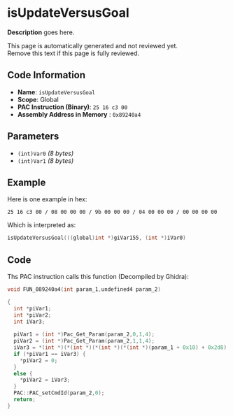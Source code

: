 # isUpdateVersusGoal

**Description** goes here.

This page is automatically generated and not reviewed yet.<br>Remove this text if this page is fully reviewed.

## Code Information

- **Name**: `isUpdateVersusGoal`
- **Scope**: Global
- **PAC Instruction (Binary)**: `25 16 c3 00`
- **Assembly Address in Memory** : `0x89240a4`

## Parameters

- `(int)Var0` *(8 bytes)*
- `(int)Var1` *(8 bytes)*

## Example

Here is one example in hex:

```25 16 c3 00 / 08 00 00 00 / 9b 00 00 00 / 04 00 00 00 / 00 00 00 00```

Which is interpreted as:

```c
isUpdateVersusGoal(((global)int *)giVar155, (int *)iVar0)
```

## Code

Ths PAC instruction calls this function (Decompiled by Ghidra):

```c
void FUN_089240a4(int param_1,undefined4 param_2)

{
  int *piVar1;
  int *piVar2;
  int iVar3;
  
  piVar1 = (int *)Pac_Get_Param(param_2,0,1,4);
  piVar2 = (int *)Pac_Get_Param(param_2,1,1,4);
  iVar3 = *(int *)(*(int *)(*(int *)(*(int *)(param_1 + 0x10) + 0x2d8) + 0x58) + 0x10);
  if (*piVar1 == iVar3) {
    *piVar2 = 0;
  }
  else {
    *piVar2 = iVar3;
  }
  PAC::PAC_setCmdId(param_2,0);
  return;
}
```

